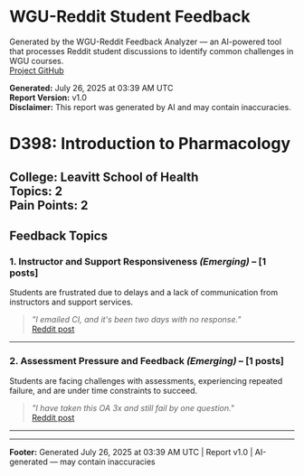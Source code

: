 # WGU-Reddit Student Feedback

Generated by the WGU-Reddit Feedback Analyzer — an AI-powered tool that processes Reddit student discussions to identify common challenges in WGU courses.  
[Project GitHub](https://wgudataninja.github.io/wgu-reddit-monitoring-pipeline/)

**Generated:** July 26, 2025 at 03:39 AM UTC  
**Report Version:** v1.0  
**Disclaimer:** This report was generated by AI and may contain inaccuracies.  
# D398: Introduction to Pharmacology
**College:** Leavitt School of Health  
**Topics:** 2  
**Pain Points:** 2  
---
## Feedback Topics
### 1. Instructor and Support Responsiveness _(Emerging)_ – [1 posts]
Students are frustrated due to delays and a lack of communication from instructors and support services.  
> _"I emailed CI, and it's been two days with no response."_  
> [Reddit post](https://reddit.com/comments/1eh3hyn)  
---
### 2. Assessment Pressure and Feedback _(Emerging)_ – [1 posts]
Students are facing challenges with assessments, experiencing repeated failure, and are under time constraints to succeed.  
> _"I have taken this OA 3x and still fail by one question."_  
> [Reddit post](https://reddit.com/comments/1ed69s7)  
---
---
**Footer:** Generated July 26, 2025 at 03:39 AM UTC | Report v1.0 | AI-generated — may contain inaccuracies  